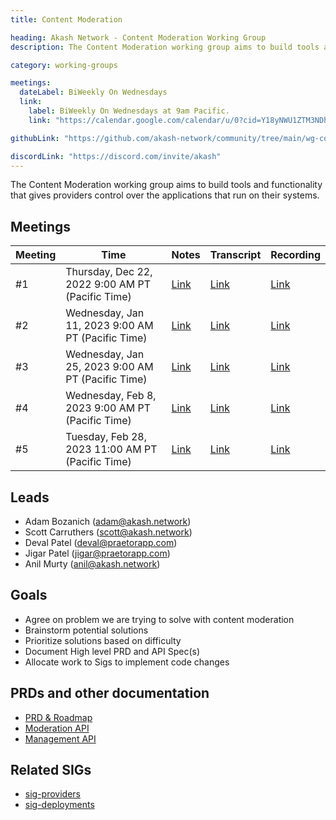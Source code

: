 ```yaml
---
title: Content Moderation

heading: Akash Network - Content Moderation Working Group
description: The Content Moderation working group aims to build tools and functionality that gives providers control over the applications that run on their systems.

category: working-groups

meetings:
  dateLabel: BiWeekly On Wednesdays
  link:
    label: BiWeekly On Wednesdays at 9am Pacific.
    link: "https://calendar.google.com/calendar/u/0?cid=Y18yNWU1ZTM3NDhlNGM0YWI3YTU1ZjQxZmJjNWViZWJjYzBhMDNiNDBmYjAyODc4NWYxNDE1OWJmYWViZWExMmUyQGdyb3VwLmNhbGVuZGFyLmdvb2dsZS5jb20"

githubLink: "https://github.com/akash-network/community/tree/main/wg-content-moderation"

discordLink: "https://discord.com/invite/akash"
---
```


The Content Moderation working group aims to build tools and functionality that
gives providers control over the applications that run on their systems.

## Meetings

| Meeting | Time                                              | Notes                                                                                                                 | Transcript                                                                                                                       | Recording                                                                                                                    |
| ------- | ------------------------------------------------- | --------------------------------------------------------------------------------------------------------------------- | -------------------------------------------------------------------------------------------------------------------------------- | ---------------------------------------------------------------------------------------------------------------------------- |
| #1      | Thursday, Dec 22, 2022 9:00 AM PT (Pacific Time)  | [Link](https://github.com/akash-network/community/blob/main/wg-content-moderation/meeting%20minutes/01-2022-12-22.md) | [Link](https://github.com/akash-network/community/blob/main/wg-content-moderation/meeting%20minutes/01-2022-12-22.md#transcript) | [Link](https://n4hjswpefkrrhpkwyxubn4md4lebsbg4vrvopcsk4az3nob5qvcq.arweave.net/bw6ZWeQqoxO9VsXoFvGD4sgZBNysaueKSuAztrg9hUU) |
| #2      | Wednesday, Jan 11, 2023 9:00 AM PT (Pacific Time) | [Link](https://github.com/akash-network/community/blob/main/wg-content-moderation/meeting%20minutes/02-2023-01-11.md) | [Link](https://github.com/akash-network/community/blob/main/wg-content-moderation/meeting%20minutes/02-2023-01-11.md#transcript) | [Link](https://gxn2z2kzgrx3ltzges6fptpyo424xy3lvcwv6tdtpqf7gujbhuxq.arweave.net/Ndus6Vk0b7XPJiS8V834dzXL42uorV9Mc3wL81EhPS8) |
| #3      | Wednesday, Jan 25, 2023 9:00 AM PT (Pacific Time) | [Link](https://github.com/akash-network/community/blob/main/wg-content-moderation/meeting%20minutes/03-2023-01-25.md) | [Link](https://github.com/akash-network/community/blob/main/wg-content-moderation/meeting%20minutes/03-2023-01-25.md#transcript) | [Link](https://e6u26ic6eq4emvc3vizawzylbem25tnhjonzkrddzzwikj3n25ra.arweave.net/J6mvIF4kOEZUW6oyC2cLCRmuzadLm5VEY85shSdt12I) |
| #4      | Wednesday, Feb 8, 2023 9:00 AM PT (Pacific Time)  | [Link](https://github.com/akash-network/community/blob/main/wg-content-moderation/meetings/04-2023-02-08.md)          | [Link](https://github.com/akash-network/community/blob/main/wg-content-moderation/meetings/04-2023-02-08.md#transcript)          | [Link](https://nazr5up5db4ybt7jjbaexikxzhela5tcg4geenzph2hgzqegy52q.arweave.net/aDMe0f0YeYDP6UhAS6FXyciwdmI3DEI3Lz6ObMCGx3U) |
| #5      | Tuesday, Feb 28, 2023 11:00 AM PT (Pacific Time)  | [Link](https://github.com/akash-network/community/blob/main/wg-content-moderation/meetings/05-2023-02-28.md)          | [Link](https://github.com/akash-network/community/blob/main/wg-content-moderation/meetings/05-2023-02-28.md#transcript)          | [Link](https://za6yjkq32ui4mg7ecnf5cuqbk2x5olfswupp2pfjvzdmdljmukba.arweave.net/yD2EqhvVEcYb5BNL0VIBVq_XLLK1Hv08qa5Gwa0sooI) |

## Leads

- Adam Bozanich (adam@akash.network)
- Scott Carruthers (scott@akash.network)
- Deval Patel (deval@praetorapp.com)
- Jigar Patel (jigar@praetorapp.com)
- Anil Murty (anil@akash.network)

## Goals

- Agree on problem we are trying to solve with content moderation
- Brainstorm potential solutions
- Prioritize solutions based on difficulty
- Document High level PRD and API Spec(s)
- Allocate work to Sigs to implement code changes

## PRDs and other documentation

- [PRD & Roadmap](https://github.com/akash-network/community/blob/main/wg-content-moderation/prd.md)
- [Moderation API](https://github.com/akash-network/community/blob/main/wg-content-moderation/moderation-api.md)
- [Management API](https://github.com/akash-network/community/blob/main/wg-content-moderation/management-api.md)

## Related SIGs

- [sig-providers](https://github.com/akash-network/community/tree/main/sig-providers)
- [sig-deployments](https://github.com/akash-network/community/tree/main/sig-deployments)
